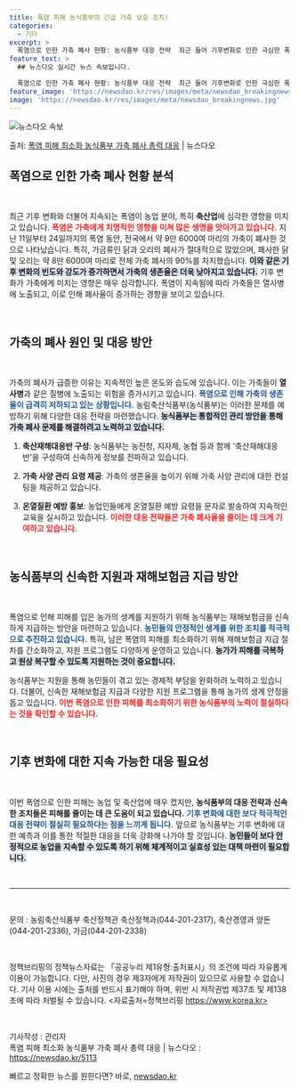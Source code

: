```yaml
---
title: 폭염 피해 농식품부의 긴급 가축 보호 조치!
categories:
  - 기타
excerpt: >
  폭염으로 인한 가축 폐사 현황: 농식품부 대응 전략  최근 들어 기후변화로 인한 극심한 폭염이 계속되고 있습…
feature_text: >
  ## 뉴스다오 실시간 뉴스 속보입니다.

  폭염으로 인한 가축 폐사 현황: 농식품부 대응 전략  최근 들어 기후변화로 인한 극심한 폭염이 계속되고 있습…
feature_image: 'https://newsdao.kr/res/images/meta/newsdao_breakingnews.jpg'
image: 'https://newsdao.kr/res/images/meta/newsdao_breakingnews.jpg'
---
```


![뉴스다오 속보](https://newsdao.kr/res/images/meta/newsdao_breakingnews.jpg)

<p>출처: <a href="https://newsdao.kr/5113" rel="dofollow">폭염 피해 최소화 농식품부 가축 폐사 총력 대응</a> | 뉴스다오</p>

<h2 data-ke-size="size26">폭염으로 인한 가축 폐사 현황 분석</h2>

<p data-ke-size="size16">&nbsp;</p>

최근 기후 변화와 더불어 지속되는 폭염이 농업 분야, 특히 <b>축산업</b>에 심각한 영향을 미치고 있습니다. <b><span style="color: #ee2323;">폭염은 가축에게 치명적인 영향을 미쳐 많은 생명을 앗아가고 있습니다.</span></b> 지난 11일부터 24일까지의 폭염 동안, 전국에서 약 9만 6000여 마리의 가축이 폐사한 것으로 나타났습니다. 특히, 가금류인 닭과 오리의 폐사가 절대적으로 많았으며, 폐사한 닭 및 오리는 약 8만 6000여 마리로 전체 가축 폐사의 90%를 차지했습니다. <b><span style="background-color: #21538527;">이와 같은 기후 변화의 빈도와 강도가 증가하면서 가축의 생존율은 더욱 낮아지고 있습니다.</span></b> 기후 변화가 가축에게 미치는 영향은 매우 심각합니다. 폭염이 지속됨에 따라 가축들은 열사병에 노출되고, 이로 인해 폐사율이 증가하는 경향을 보이고 있습니다. 

<p data-ke-size="size16">&nbsp;</p>

<h2 data-ke-size="size26">가축의 폐사 원인 및 대응 방안</h2>

<p data-ke-size="size16">&nbsp;</p>

가축의 폐사가 급증한 이유는 지속적인 높은 온도와 습도에 있습니다. 이는 가축들이 <b>열사병</b>과 같은 질병에 노출되는 위험을 증가시키고 있습니다. <b><span style="color: #1a5490;">폭염으로 인해 가축의 생존율이 급격히 저하되고 있는 상황입니다.</span></b> 농림축산식품부(농식품부)는 이러한 문제를 예방하기 위해 다양한 대응 전략을 마련했습니다. <b><span style="background-color: #21538527;">농식품부는 통합적인 관리 방안을 통해 가축 폐사 문제를 해결하려고 노력하고 있습니다.</span></b> 

1. **축산재해대응반 구성**: 농식품부는 농진청, 지자체, 농협 등과 함께 '축산재해대응반'을 구성하여 신속하게 정보를 전파하고 있습니다.

2. **가축 사양 관리 요령 제공**: 가축의 생존율을 높이기 위해 가축 사양 관리에 대한 컨설팅을 제공하고 있습니다.

3. **온열질환 예방 홍보**: 농업인들에게 온열질환 예방 요령을 문자로 발송하여 지속적인 교육을 실시하고 있습니다. <b><span style="color: #ee2323;">이러한 대응 전략들은 가축 폐사율을 줄이는 데 크게 기여하고 있습니다.</span></b>

<p data-ke-size="size16">&nbsp;</p>

<h2 data-ke-size="size26">농식품부의 신속한 지원과 재해보험금 지급 방안</h2>

<p data-ke-size="size16">&nbsp;</p>

폭염으로 인해 피해를 입은 농가의 생계를 지원하기 위해 농식품부는 재해보험금을 신속하게 지급하는 방안을 마련하고 있습니다. <b><span style="color: #1a5490;">농민들의 안정적인 생계를 위한 조치를 적극적으로 추진하고 있습니다.</span></b> 특히, 남은 폭염의 피해를 최소화하기 위해 재해보험금 지급 절차를 간소화하고, 지원 프로그램도 다양하게 운영하고 있습니다. <b><span style="background-color: #21538527;">농가가 피해를 극복하고 원상 복구할 수 있도록 지원하는 것이 중요합니다.</span></b> 

농식품부는 지원을 통해 농민들이 겪고 있는 경제적 부담을 완화하려 노력하고 있습니다. 더불어, 신속한 재해보험금 지급과 다양한 지원 프로그램을 통해 농가의 생계 안정을 돕고 있습니다. <b><span style="color: #ee2323;">이번 폭염으로 인한 피해를 최소화하기 위한 농식품부의 노력이 절실하다는 것을 확인할 수 있습니다.</span></b>

<p data-ke-size="size16">&nbsp;</p>

<h2 data-ke-size="size26">기후 변화에 대한 지속 가능한 대응 필요성</h2>

<p data-ke-size="size16">&nbsp;</p>

이번 폭염으로 인한 피해는 농업 및 축산업에 매우 컸지만, <b>농식품부의 대응 전략과 신속한 조치들은 피해를 줄이는 데 큰 도움이 되고 있습니다.</b> <b><span style="color: #1a5490;">기후 변화에 대한 보다 적극적인 대응 전략이 절실히 필요하다는 점을 느끼게 됩니다.</span></b> 앞으로 농식품부는 기후 변화에 대한 예측과 이를 통한 적절한 대응을 더욱 강화해 나가야 할 것입니다. <b><span style="background-color: #21538527;">농민들이 보다 안정적으로 농업을 지속할 수 있도록 하기 위해 체계적이고 실효성 있는 대책 마련이 필요합니다.</span></b>

<p data-ke-size="size16">&nbsp;</p>

<hr>

<p data-ke-size="size16">&nbsp;</p>

문의 : 농림축산식품부 축산정책관 축산정책과(044-201-2317), 축산경영과 양돈(044-201-2336), 가금(044-201-2338)

<p data-ke-size="size16">&nbsp;</p>

정책브리핑의 정책뉴스자료는 「공공누리 제1유형:출처표시」의 조건에 따라 자유롭게 이용이 가능합니다. 다만, 사진의 경우 제3자에게 저작권이 있으므로 사용할 수 없습니다. 기사 이용 시에는 출처를 반드시 표기해야 하며, 위반 시 저작권법 제37조 및 제138조에 따라 처벌될 수 있습니다. <자료출처=정책브리핑 https://www.korea.kr>

<p data-ke-size="size16">&nbsp;</p>

기사작성 : 관리자  
폭염 피해 최소화 농식품부 가축 폐사 총력 대응 | 뉴스다오 : https://newsdao.kr/5113 

빠르고 정확한 뉴스를 원한다면? 바로, <a href="https://newsdao.kr" rel="dofollow">newsdao.kr</a>


